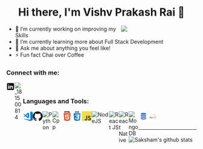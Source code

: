 <h1 align="center"> Hi there, I'm Vishv Prakash Rai 👋</h1>

<img align="right" width = "200px" src="https://media.giphy.com/media/Ah3zHH7hvsSB2/giphy.gif">

- 🔭 I’m currently working on improving my Skills
- 🌱 I’m currently learning more about Full Stack Development
- 💬 Ask me about anything you feel like!
- ⚡ Fun fact Chai over Coffee

### Connect with me:

<a href="https://www.linkedin.com/in/vishvprakashrai/" target="_blank">
  <img align="left" alt="vishvprakashrai" | Linkedin" title="LinkedIn" width="22px" src="https://raw.githubusercontent.com/simple-icons/simple-icons/ed4a5bf635c3e9716b6cad0862b19aad877186e8/icons/linkedin.svg"> 
</a>
                                                                                                                                      
<a href="https://www.hackerrank.com/_181500814" target="_blank">
  <img align="left" alt="_181500814" | HackerRank" title="HackerRank" width="22px" src="https://raw.githubusercontent.com/simple-icons/simple-icons/ed4a5bf635c3e9716b6cad0862b19aad877186e8/icons/hackerrank.svg"> 
</a>

<br />

### Languages and Tools:

<img align="left" alt="Visual Studio Code" title="Visual Studio Code" width="26px" src="https://raw.githubusercontent.com/github/explore/80688e429a7d4ef2fca1e82350fe8e3517d3494d/topics/visual-studio-code/visual-studio-code.png" />

<img align="left" alt="GitHub" title="Github" width="26px" src="https://raw.githubusercontent.com/github/explore/78df643247d429f6cc873026c0622819ad797942/topics/github/github.png" />

<img align="left" alt="Python" title="Pyhton" width="26px" src="https://img.icons8.com/color/48/000000/python.png" />

<img align="left" alt="Cpp" title="C++" width="26px" src="https://img.icons8.com/color/48/000000/c-plus-plus-logo.png"/>

<img align="left" alt="HTML5" title="HTML5" width="26px" src="https://raw.githubusercontent.com/github/explore/80688e429a7d4ef2fca1e82350fe8e3517d3494d/topics/html/html.png" />

<img align="left" alt="CSS3" title="CSS3" width="26px" src="https://raw.githubusercontent.com/github/explore/80688e429a7d4ef2fca1e82350fe8e3517d3494d/topics/css/css.png" />

<img align="left" alt="JavaScript" title="JavaScript" width="26px" src="https://raw.githubusercontent.com/github/explore/80688e429a7d4ef2fca1e82350fe8e3517d3494d/topics/javascript/javascript.png" />

<img align="left" alt="NodeJS" title="NodeJs" width="46px" src="https://upload.wikimedia.org/wikipedia/commons/thumb/d/d9/Node.js_logo.svg/590px-Node.js_logo.svg.png" />

<img align="left" alt="React JS" title="React JS" width="26px" src="https://cdn4.iconfinder.com/data/icons/logos-3/600/React.js_logo-512.png" />

<img align="left" alt="React Native" title="React Native" width="26px" src="https://cdn4.iconfinder.com/data/icons/logos-3/600/React.js_logo-512.png" />

<img align="left" alt="MongoDB" title="MongoDB" width="26px" src="https://img.icons8.com/color/452/mongodb.png" />

<img align="left" alt="SQL" title="SQL" width="26px" src="https://raw.githubusercontent.com/github/explore/80688e429a7d4ef2fca1e82350fe8e3517d3494d/topics/sql/sql.png" />

<img align="left" alt="MySQL" title="MySQL" width="26px" src="https://raw.githubusercontent.com/github/explore/80688e429a7d4ef2fca1e82350fe8e3517d3494d/topics/mysql/mysql.png" />

<br /><br />

---

![Saksham's github stats](https://github-readme-stats.vercel.app/api?username=saksham-johri&show_icons=true&hide_border=true&count_private=true&hide=prs,issues&theme=gruvbox)

